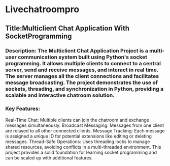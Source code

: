 # Livechatroompro
## Title:Multiclient Chat Application With SocketProgramming
### Description: The Multiclient Chat Application Project is a multi-user communication system built using Python's socket programming. It allows multiple clients to connect to a central server, send and receive messages, and interact in real time. The server manages all the client connections and facilitates message broadcasting. The project demonstrates the use of sockets, threading, and synchronization in Python, providing a scalable and interactive chatroom solution.
### Key Features:
 Real-Time Chat: Multiple clients can join the chatroom and exchange messages 
 simultaneously.
 Broadcast Messaging: Messages from one client are relayed to all other connected 
 clients.
 Message Tracking: Each message is assigned a unique ID for potential extensions like 
 editing or deleting messages.
 Thread-Safe Operations: Uses threading locks to manage shared resources, avoiding 
 conflicts in a multi-threaded environment.
 This project provides a solid foundation for learning socket programming and can be 
 scaled up with additional features.
